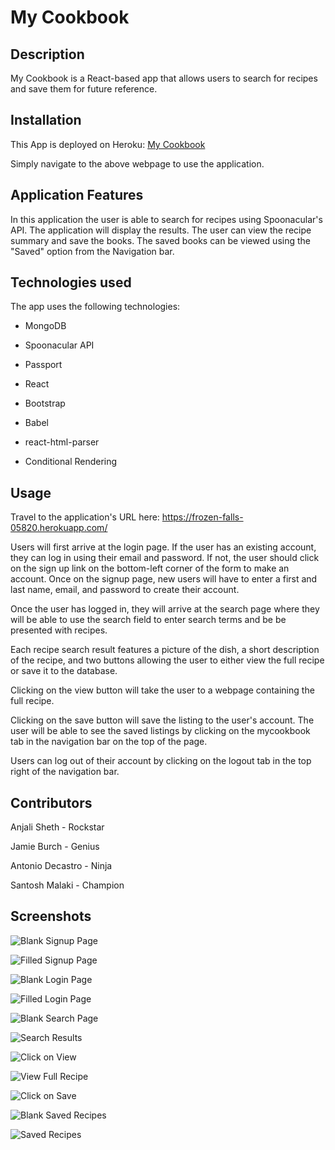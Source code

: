 # My Cookbook

## Description
My Cookbook is a React-based app that allows users to search for recipes and save them for future reference. 

## Installation
This App is deployed on Heroku: [My Cookbook](https://frozen-falls-05820.herokuapp.com/) 


Simply navigate to the above webpage to use the application.

## Application Features
In this application the user is able to search for recipes using Spoonacular's API. The application will display the results. The user can view the recipe summary and save the books. The saved books can be viewed using the "Saved" option from the Navigation bar.

## Technologies used
The app uses the following technologies:

- MongoDB

- Spoonacular API

- Passport

- React

- Bootstrap

- Babel

- react-html-parser

- Conditional Rendering

## Usage

Travel to the application's URL here: https://frozen-falls-05820.herokuapp.com/

Users will first arrive at the login page. If the user has an existing account, they can log in using their email and password. If not, the user should click on the sign up link on the bottom-left corner of the form to make an account. Once on the signup page, new users will have to enter a first and last name, email, and password to create their account.

Once the user has logged in, they will arrive at the search page where they will be able to use the search field to enter search terms and be be presented with recipes.

Each recipe search result features a picture of the dish, a short description of the recipe, and two buttons allowing the user to either view the full recipe or save it to the database.

Clicking on the view button will take the user to a webpage containing the full recipe. 

Clicking on the save button will save the listing to the user's account. The user will be able to see the saved listings by clicking on the mycookbook tab in the navigation bar on the top of the page.

Users can log out of their account by clicking on the logout tab in the top right of the navigation bar.

## Contributors

Anjali Sheth - Rockstar

Jamie Burch - Genius

Antonio Decastro - Ninja

Santosh Malaki - Champion

## Screenshots
![Blank Signup Page](./pictures/sign_up_blank.png)

![Filled Signup Page](./pictures/sign_up_filled.png)

![Blank Login Page](./pictures/log_in_blank.png)

![Filled Login Page](./pictures/log_in_filled.png)

![Blank Search Page](./pictures/search_page_blank.png)

![Search Results](./pictures/search_page_results.png)

![Click on View](./pictures/search_page_results_view.png)

![View Full Recipe](./pictures/go_to_recipe.png)

![Click on Save](./pictures/search_page_results_save.png)

![Blank Saved Recipes](./pictures/my_saved_recipes_blank.png)

![Saved Recipes](./pictures/my_saved_recipes.png)